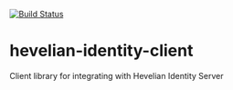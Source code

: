 [![Build Status](https://travis-ci.org/Hevelian/hevelian-identity-client.svg?branch=master)](https://travis-ci.org/Hevelian/hevelian-identity-client)

# hevelian-identity-client

Client library for integrating with Hevelian Identity Server
